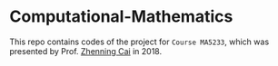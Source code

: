 # Computational-Mathematics

This repo contains codes of the project for ``Course MA5233``, which was presented by Prof. [Zhenning Cai](https://blog.nus.edu.sg/matcz/) in 2018.
